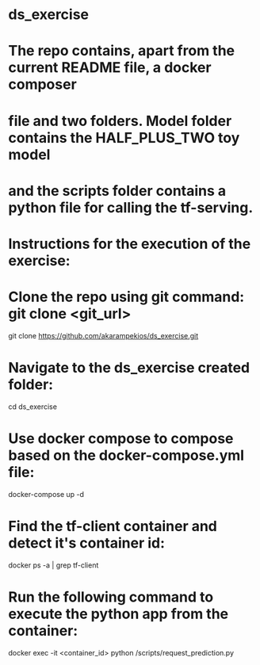 # ds_exercise
# The repo contains, apart from the current README file, a docker composer
# file and two folders. Model folder contains the HALF_PLUS_TWO toy model
# and the scripts folder contains a python file for calling the tf-serving.

# Instructions for the execution of the exercise:
# Clone the repo using git command: git clone <git_url>
git clone https://github.com/akarampekios/ds_exercise.git

# Navigate to the ds_exercise created folder:
cd ds_exercise

# Use docker compose to compose based on the docker-compose.yml file:
docker-compose up -d

# Find the tf-client container and detect it's container id:
docker ps -a | grep tf-client

# Run the following command to execute the python app from the container:
docker exec -it <container_id> python /scripts/request_prediction.py
